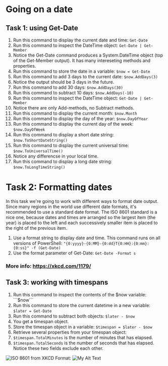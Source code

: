 # Going on a date

## Task 1: using Get-Date
1. Run this command to display the current date and time: ```Get-Date```
1. Run this command to inspect the DateTime object: ```Get-Date | Get-Member```
1. Notice the Get-Date command produces a System.DateTime object (top of the Get-Member output). It has many intereseting methods and properties.
1. Run this command to store the date in a variable: ```$now = Get-Date```
1. Run this command to add 3 days to the current date: ```$now.AddDays(3)```
1. Notice the output should be 3 days in the future.
1. Run this command to add 30 days: ```$now.AddDays(30)```
1. Run this command to subtract 10 days: ```$now.AddDays(-10)```
1. Run this command to inspect the DateTime object: ```Get-Date | Get-Member```
1. Notice there are only Add-methods, no Subtract methods.
1. Run this command to display the current month: ```$now.Month```
1. Run this command to display the day of the year: ```$now.DayOfYear```
1. Run this command to display the current day of the week: ```$now.DayOfWeek```
1. Run this command to display a short date string: ```$now.ToShortDateString()```
1. Run this command to display the current universal time: ```$now.ToUniversalTime()```
1. Notice any differencse in your local time.
1. Run this command to display a long date string: ```$now.ToLongTimeString()```


# Task 2: Formatting dates
In this task we're going to work with different ways to format date output. Since many regions in the world use different date formats, it's recommended to use a standard date format. The ISO 8601 standard is a nice one, because dates and times are arranged so the largest item (the year) is placed to the left and each successively smaller item is placed to the right of the previous item.
1. Use a format string to display date and time. This command runs on all versions of PowerShell: ```"{0:yyyy}-{0:MM}-{0:dd}T{0:HH}:{0:mm}:{0:ss}" -f (Get-Date)```
1. Use the format parameter of Get-Date: ```Get-Date -Format s```
### More info: https://xkcd.com/1179/


## Task 3: working with timespans
1. Run this command to inspect the contents of the $now variable: ```$now```
1. Run this command to store the current datetime in a new variable: ```$later = Get-Date```
1. Run this command to subtract both objects: ```$later - $now```
1. You get a timespan object.
1. Store the timespan object in a variable: ```$timespan = $later - $now```
1. Retrieve several properties from your timespan object:
1. ```$timespan.TotalMinutes``` is the number of minutes that has elapsed.
1. ```$timespan.TotalSeconds``` is the number of seconds that has elapsed. Notice these two fields exclude each other.


![ISO 8601 from XKCD](https://imgs.xkcd.com/comics/iso_8601.png)
Format: ![My Alt Text](https://imgs.xkcd.com/comics/iso_8601.png)


